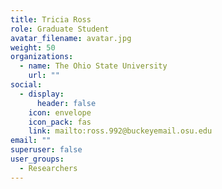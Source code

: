 ```yaml
---
title: Tricia Ross
role: Graduate Student
avatar_filename: avatar.jpg
weight: 50
organizations:
  - name: The Ohio State University
    url: ""
social:
  - display:
      header: false
    icon: envelope
    icon_pack: fas
    link: mailto:ross.992@buckeyemail.osu.edu
email: ""
superuser: false
user_groups:
  - Researchers
---
```

